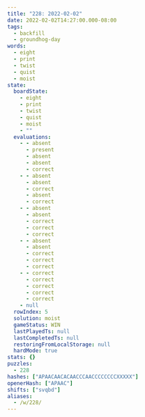 ```yaml
---
title: "228: 2022-02-02"
date: 2022-02-02T14:27:00.000-08:00
tags:
  - backfill
  - groundhog-day
words:
  - eight
  - print
  - twist
  - quist
  - moist
state:
  boardState:
    - eight
    - print
    - twist
    - quist
    - moist
    - ""
  evaluations:
    - - absent
      - present
      - absent
      - absent
      - correct
    - - absent
      - absent
      - correct
      - absent
      - correct
    - - absent
      - absent
      - correct
      - correct
      - correct
    - - absent
      - absent
      - correct
      - correct
      - correct
    - - correct
      - correct
      - correct
      - correct
      - correct
    - null
  rowIndex: 5
  solution: moist
  gameStatus: WIN
  lastPlayedTs: null
  lastCompletedTs: null
  restoringFromLocalStorage: null
  hardMode: true
stats: {}
puzzles:
  - 228
hashes: ["APAACAACACAACCCAACCCCCCCCXXXXX"]
openerHash: ["APAAC"]
shifts: ["svqbd"]
aliases:
  - /w/228/
---
```

<!-- more -->
